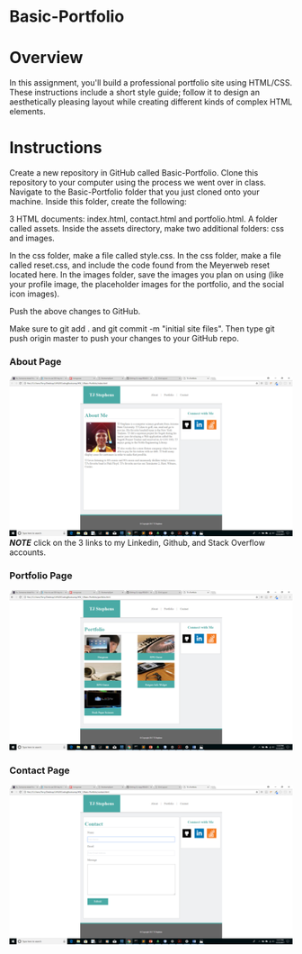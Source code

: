 # Basic-Portfolio

# Overview
In this assignment, you'll build a professional portfolio site using HTML/CSS. These instructions include a short style guide; follow it to design an aesthetically pleasing layout while creating different kinds of complex HTML elements.

# Instructions
Create a new repository in GitHub called Basic-Portfolio.
Clone this repository to your computer using the process we went over in class.
Navigate to the Basic-Portfolio folder that you just cloned onto your machine. Inside this folder, create the following: 



3 HTML documents: index.html, contact.html and portfolio.html.
A folder called assets.
Inside the assets directory, make two additional folders: css and images.


In the css folder, make a file called style.css.
In the css folder, make a file called reset.css, and include the code found from the Meyerweb reset located here.
In the images folder, save the images you plan on using (like your profile image, the placeholder images for the portfolio, and the social icon images).





Push the above changes to GitHub. 



Make sure to git add . and git commit -m "initial site files". Then type git push origin master to push your changes to your GitHub repo.

### About Page
![Image of About page](https://github.com/tdsteph1/Basic-Portfolio/blob/master/assets/images/img1.png)
***NOTE*** click on the 3 links to my Linkedin, Github, and Stack Overflow accounts.

### Portfolio Page
![Image of portfolio page](https://github.com/tdsteph1/Basic-Portfolio/blob/master/assets/images/img2.png)

### Contact Page
![Image of contact page](https://github.com/tdsteph1/Basic-Portfolio/blob/master/assets/images/img3.png)


